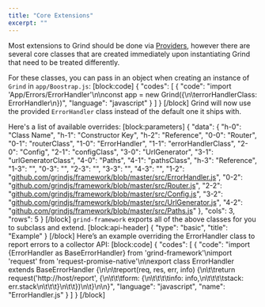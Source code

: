 ```yaml
---
title: "Core Extensions"
excerpt: ""
---
```

Most extensions to Grind should be done via [Providers](doc:providers), however there are several core classes that are created immediately upon instantiating Grind that need to be treated differently.

For these classes, you can pass in an object when creating an instance of `Grind` in `app/Boostrap.js`:
[block:code]
{
  "codes": [
    {
      "code": "import 'App/Errors/ErrorHandler'\n\nconst app = new Grind({\n\terrorHandlerClass: ErrorHandler\n})",
      "language": "javascript"
    }
  ]
}
[/block]
Grind will now use the provided `ErrorHandler` class instead of the default one it ships with.

Here's a list of available overrides:
[block:parameters]
{
  "data": {
    "h-0": "Class Name",
    "h-1": "Constructor Key",
    "h-2": "Reference",
    "0-0": "Router",
    "0-1": "routerClass",
    "1-0": "ErrorHandler",
    "1-1": "errorHandlerClass",
    "2-0": "Config",
    "2-1": "configClass",
    "3-0": "UrlGenerator",
    "3-1": "urlGeneratorClass",
    "4-0": "Paths",
    "4-1": "pathsClass",
    "h-3": "Reference",
    "1-3": "",
    "0-3": "",
    "2-3": "",
    "3-3": "",
    "4-3": "",
    "1-2": "[github.com/grindjs/framework/blob/master/src/ErrorHandler.js](https://github.com/grindjs/framework/blob/master/src/ErrorHandler.js)",
    "0-2": "[github.com/grindjs/framework/blob/master/src/Router.js](https://github.com/grindjs/framework/blob/master/src/Router.js)",
    "2-2": "[github.com/grindjs/framework/blob/master/src/Config.js](https://github.com/grindjs/framework/blob/master/src/Config.js)",
    "3-2": "[github.com/grindjs/framework/blob/master/src/UrlGenerator.js](https://github.com/grindjs/framework/blob/master/src/UrlGenerator.js)",
    "4-2": "[github.com/grindjs/framework/blob/master/src/Paths.js](https://github.com/grindjs/framework/blob/master/src/Paths.js)"
  },
  "cols": 3,
  "rows": 5
}
[/block]
`grind-framework` exports all of the above classes for you to subclass and extend.
[block:api-header]
{
  "type": "basic",
  "title": "Example"
}
[/block]
Here’s an example overriding the ErrorHandler class to report errors to a collector API:
[block:code]
{
  "codes": [
    {
      "code": "import {ErrorHandler as BaseErrorHandler} from 'grind-framework'\nimport 'request' from 'request-promise-native'\n\nexport class ErrorHandler extends BaseErrorHandler {\n\n\treport(req, res, err, info) {\n\t\treturn request('http://host/report', {\n\t\t\tform: {\n\t\t\t\tinfo: info,\n\t\t\t\tstack: err.stack\n\t\t\t}\n\t\t})\n\t}\n\n}",
      "language": "javascript",
      "name": "ErrorHandler.js"
    }
  ]
}
[/block]